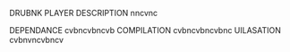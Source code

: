 DRUBNK PLAYER
DESCRIPTION
	nncvnc

DEPENDANCE
	cvbncvbncvb
COMPILATION
	cvbncvbncvbnc
UILASATION
	cvbnvncvbncv